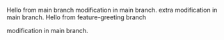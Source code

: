 Hello from main branch
modification in main branch.
extra modification in main branch.
Hello from feature-greeting branch



modification in main branch.
